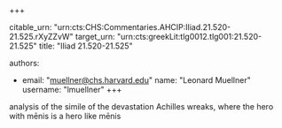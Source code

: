 +++


citable_urn: "urn:cts:CHS:Commentaries.AHCIP:Iliad.21.520-21.525.rXyZZvW"
target_urn: "urn:cts:greekLit:tlg0012.tlg001:21.520-21.525"
title: "Iliad 21.520-21.525"

authors:
- email: "muellner@chs.harvard.edu"
  name: "Leonard Muellner"
  username: "lmuellner"
+++

<p>analysis of the simile of the devastation Achilles wreaks, where the hero with mēnis is a hero like mēnis</p>
